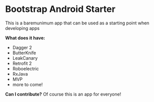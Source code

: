 # Bootstrap Android Starter

This is a baremunimum app that can be used as a starting point when developing apps

**What does it have:**
 - Dagger 2
 - ButterKnife
 - LeakCanary
 - Retrofit 2
 - Roboelectric
 - RxJava
 - MVP
 - more to come!

**Can I contribute?**
 Of course this is an app for everyone!